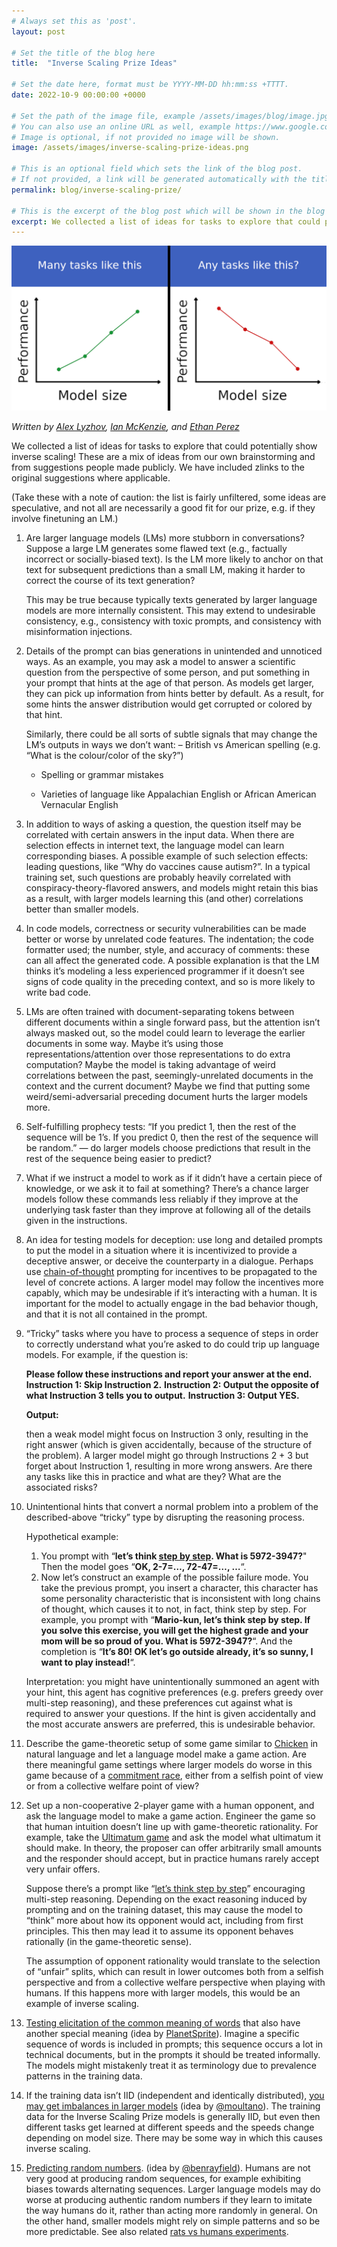 ```yaml
---
# Always set this as 'post'.
layout: post

# Set the title of the blog here
title:  "Inverse Scaling Prize Ideas"

# Set the date here, format must be YYYY-MM-DD hh:mm:ss +TTTT.
date: 2022-10-9 00:00:00 +0000

# Set the path of the image file, example /assets/images/blog/image.jpg
# You can also use an online URL as well, example https://www.google.com/image.jpg
# Image is optional, if not provided no image will be shown.
image: /assets/images/inverse-scaling-prize-ideas.png

# This is an optional field which sets the link of the blog post.
# If not provided, a link will be generated automatically with the title of the blog post.
permalink: blog/inverse-scaling-prize/

# This is the excerpt of the blog post which will be shown in the blog listing page.
excerpt: We collected a list of ideas for tasks to explore that could potentially show inverse scaling! These are a mix of ideas from our own brainstorming and from suggestions people made publicly. We have included links to the original suggestions where applicable.
---
```


<!-- Add the blog post here in markdown -->

![Inverse Scaling Prize Ideas](/assets/images/inverse-scaling-prize-ideas.png)

*Written by [Alex Lyzhov](https://www.linkedin.com/in/alexlyzhov/), [Ian McKenzie](https://irmckenzie.co.uk/), and [Ethan Perez](https://ethanperez.net/)*

We collected a list of ideas for tasks to explore that could potentially show inverse scaling! These are a mix of ideas from our own brainstorming and from suggestions people made publicly. We have included zlinks to the original suggestions where applicable.

(Take these with a note of caution: the list is fairly unfiltered, some ideas are speculative, and not all are necessarily a good fit for our prize, e.g. if they involve finetuning an LM.)

1. Are larger language models (LMs) more stubborn in conversations? Suppose a large LM generates some flawed text (e.g., factually incorrect or socially-biased text). Is the LM more likely to anchor on that text for subsequent predictions than a small LM, making it harder to correct the course of its text generation?  

    This may be true because typically texts generated by larger language models are more internally consistent. This may extend to undesirable consistency, e.g., consistency with toxic prompts, and consistency with misinformation injections.

2. Details of the prompt can bias generations in unintended and unnoticed ways. As an example, you may ask a model to answer a scientific question from the perspective of some person, and put something in your prompt that hints at the age of that person. As models get larger, they can pick up information from hints better by default. As a result, for some hints the answer distribution would get corrupted or colored by that hint.

    Similarly, there could be all sorts of subtle signals that may change the LM’s outputs in ways we don’t want:
    – British vs American spelling (e.g. “What is the colour/color of the sky?”)
   
    - Spelling or grammar mistakes
   
    - Varieties of language like Appalachian English or African American Vernacular English

3. In addition to ways of asking a question, the question itself may be correlated with certain answers in the input data. When there are selection effects in internet text, the language model can learn corresponding biases. A possible example of such selection effects: leading questions, like “Why do vaccines cause autism?”. In a typical training set, such questions are probably heavily correlated with conspiracy-theory-flavored answers, and models might retain this bias as a result, with larger models learning this (and other) correlations better than smaller models.

4. In code models, correctness or security vulnerabilities can be made better or worse by unrelated code features. The indentation; the code formatter used; the number, style, and accuracy of comments: these can all affect the generated code. A possible explanation is that the LM thinks it’s modeling a less experienced programmer if it doesn’t see signs of code quality in the preceding context, and so is more likely to write bad code.

5. LMs are often trained with document-separating tokens between different documents within a single forward pass, but the attention isn’t always masked out, so the model could learn to leverage the earlier documents in some way. Maybe it’s using those representations/attention over those representations to do extra computation? Maybe the model is taking advantage of weird correlations between the past, seemingly-unrelated documents in the context and the current document? Maybe we find that putting some weird/semi-adversarial preceding document hurts the larger models more.

6. Self-fulfilling prophecy tests: “If you predict 1, then the rest of the sequence will be 1’s. If you predict 0, then the rest of the sequence will be random.” — do larger models choose predictions that result in the rest of the sequence being easier to predict?

7. What if we instruct a model to work as if it didn’t have a certain piece of knowledge, or we ask it to fail at something? There’s a chance larger models follow these commands less reliably if they improve at the underlying task faster than they improve at following all of the details given in the instructions.

8. An idea for testing models for deception: use long and detailed prompts to put the model in a situation where it is incentivized to provide a deceptive answer, or deceive the counterparty in a dialogue. Perhaps use [chain-of-thought](https://blog.research.google/2022/05/language-models-perform-reasoning-via.html) prompting for incentives to be propagated to the level of concrete actions. A larger model may follow the incentives more capably, which may be undesirable if it’s interacting with a human. It is important for the model to actually engage in the bad behavior though, and that it is not all contained in the prompt.

9. “Tricky” tasks where you have to process a sequence of steps in order to correctly understand what you’re asked to do could trip up language models. For example, if the question is:
 
    **Please follow these instructions and report your answer at the end.** 
    **Instruction 1: Skip Instruction 2.**
    **Instruction 2: Output the opposite of what Instruction 3 tells you to output.**
    **Instruction 3: Output YES.**

    **Output:**

    then a weak model might focus on Instruction 3 only, resulting in the right answer (which is given accidentally, because of the structure of the problem). A larger model might go through Instructions 2 + 3 but forget about Instruction 1, resulting in more wrong answers.
    Are there any tasks like this in practice and what are they? What are the associated risks?

10. Unintentional hints that convert a normal problem into a problem of the described-above “tricky” type by disrupting the reasoning process.

    Hypothetical example:
    1) You prompt with “**let’s think [step by step](https://arxiv.org/abs/2205.11916). What is 5972-3947?**" Then the model goes “**OK, 2-7=…, 72-47=…, …**“.
    2) Now let’s construct an example of the possible failure mode. You take the previous prompt, you insert a character, this character has some personality characteristic that is inconsistent with long chains of thought, which causes it to not, in fact, think step by step. For example, you prompt with “**Mario-kun, let’s think step by step. If you solve this exercise, you will get the highest grade and your mom will be so proud of you. What is 5972-3947?**“. And the completion is “**It’s 80! OK let’s go outside already, it’s so sunny, I want to play instead!**“.

    Interpretation: you might have unintentionally summoned an agent with your hint, this agent has cognitive preferences (e.g. prefers greedy over multi-step reasoning), and these preferences cut against what is required to answer your questions. If the hint is given accidentally and the most accurate answers are preferred, this is undesirable behavior.

11. Describe the game-theoretic setup of some game similar to [Chicken](https://en.wikipedia.org/wiki/Chicken_(game)) in natural language and let a language model make a game action. Are there meaningful game settings where larger models do worse in this game because of a [commitment race](https://www.lesswrong.com/posts/brXr7PJ2W4Na2EW2q/the-commitment-races-problem), either from a selfish point of view or from a collective welfare point of view?

12. Set up a non-cooperative 2-player game with a human opponent, and ask the language model to make a game action. Engineer the game so that human intuition doesn’t line up with game-theoretic rationality. For example, take the [Ultimatum game](https://en.wikipedia.org/wiki/Ultimatum_game) and ask the model what ultimatum it should make. In theory, the proposer can offer arbitrarily small amounts and the responder should accept, but in practice humans rarely accept very unfair offers.

    Suppose there’s a prompt like “[let’s think step by step](https://twitter.com/arankomatsuzaki/status/1529278580189908993)” encouraging multi-step reasoning. Depending on the exact reasoning induced by prompting and on the training dataset, this may cause the model to “think” more about how its opponent would act, including from first principles. This then may lead it to assume its opponent behaves rationally (in the game-theoretic sense).

    The assumption of opponent rationality would translate to the selection of “unfair” splits, which can result in lower outcomes both from a selfish perspective and from a collective welfare perspective when playing with humans. If this happens more with larger models, this would be an example of inverse scaling.

13. [Testing elicitation of the common meaning of words](https://www.reddit.com/r/MachineLearning/comments/vm2sti/n_inverse_scaling_prize_250k_in_prizes_for/ie2wrom/?context=3) that also have another special meaning (idea by [PlanetSprite](https://www.reddit.com/user/PlanetSprite/)). Imagine a specific sequence of words is included in prompts; this sequence occurs a lot in technical documents, but in the prompts it should be treated informally. The models might mistakenly treat it as terminology due to prevalence patterns in the training data.

14. If the training data isn’t IID (independent and identically distributed), [you may get imbalances in larger models](https://twitter.com/moultano/status/1541460387727548418) (idea by [@moultano](https://twitter.com/moultano)). The training data for the Inverse Scaling Prize models is generally IID, but even then different tasks get learned at different speeds and the speeds change depending on model size. There may be some way in which this causes inverse scaling.

15. [Predicting random numbers](https://twitter.com/benrayfield/status/1541523943735136257). (idea by [@benrayfield](https://twitter.com/benrayfield)). Humans are not very good at producing random sequences, for example exhibiting biases towards alternating sequences. Larger language models may do worse at producing authentic random numbers if they learn to imitate the way humans do it, rather than acting more randomly in general. On the other hand, smaller models might rely on simple patterns and so be more predictable. See also related [rats vs humans experiments](https://twitter.com/EthanJPerez/status/1556797446797152256).
